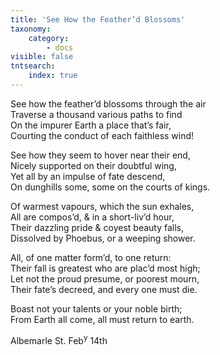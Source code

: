 ```yaml
---
title: 'See How the Feather’d Blossoms'
taxonomy:
    category:
        - docs
visible: false
tntsearch:
    index: true
---
```


See how the feather’d blossoms through the air  
Traverse a thousand various paths to find  
On the impurer Earth a place that’s fair,  
Courting the conduct of each faithless wind!  
  
See how they seem to hover near their end,  
Nicely supported on their doubtful wing,  
Yet all by an impulse of fate descend,  
On dunghills some, some on the courts of kings.  
  
Of warmest vapours, which the sun exhales,  
All are compos’d, & in a short-liv’d hour,  
Their dazzling pride & coyest beauty falls,  
Dissolved by Phoebus, or a weeping shower.  
  
All, of one matter form’d, to one return:  
Their fall is greatest who are plac’d most high;  
Let not the proud presume, or poorest mourn,  
Their fate’s decreed, and every one must die.  
  
Boast not your talents or your noble birth;  
From Earth all come, all must return to earth.  
  
Albemarle St. Feb<sup>y</sup> 14th